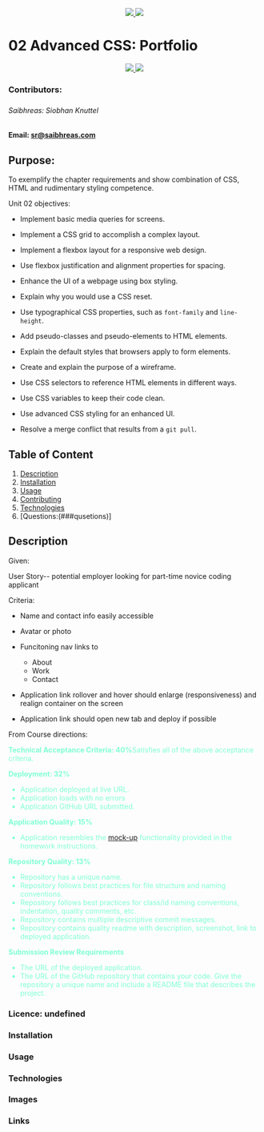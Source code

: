 <p align='center'>
  <a href="https://github.com/saibhreas">
    <img src="https://img.shields.io/badge/GitHub-100000?style=flat&logo=github&logoColor=white">
  </a>
  
  <a href='https://www.linkedin.com/in/siobhanknuttel'>
      <img src='https://img.shields.io/badge/LinkedIn-blue?style=flat&logo=linkedin&labelColor=blue'></a>

# 02 Advanced CSS: Portfolio

<p align='center'>
  <a href= #><img src="https://img.shields.io/badge/HTML5-E34F26?tyle=flat&logo=html5&logoColor=white"> 
  </a>
  <a href= # ><img src="https://img.shields.io/badge/CSS3-1572B6?style=flat&logo=css3&logoColor=white"></a>
</p>
  
<h3>Contributors:<h3>

<h6>Saibhreas: Siobhan Knuttel</h6>

#### Email: sr@saibhreas.com

## Purpose:

To exemplify the chapter requirements and show combination of CSS, HTML and rudimentary styling competence.

Unit 02 objectives:

- Implement basic media queries for screens.

- Implement a CSS grid to accomplish a complex layout.

- Implement a flexbox layout for a responsive web design.

- Use flexbox justification and alignment properties for spacing.

- Enhance the UI of a webpage using box styling.

- Explain why you would use a CSS reset.

- Use typographical CSS properties, such as `font-family` and `line-height`.

- Add pseudo-classes and pseudo-elements to HTML elements.

- Explain the default styles that browsers apply to form elements.

- Create and explain the purpose of a wireframe.

- Use CSS selectors to reference HTML elements in different ways.

- Use CSS variables to keep their code clean.

- Use advanced CSS styling for an enhanced UI.

- Resolve a merge conflict that results from a `git pull`.

## Table of Content

1. [Description](##description)
2. [Installation](###instalation)
3. [Usage](###usage)
4. [Contributing](###contributing)
5. [Technologies](###technologies)
6. [Questions:(###qusetions)]

## Description

Given:

User Story-- potential employer looking for part-time novice coding applicant

Criteria:

- Name and contact info easily accessible

- Avatar or photo

- Funcitoning nav links to

  - About
  - Work
  - Contact

- Application link rollover and hover should enlarge (responsiveness) and realign container on the screen

- Application link should open new tab and deploy if possible

From Course directions:

<p style="color:aquamarine;font-size= 10px;">
  <strong>Technical Acceptance Criteria: 40%</strong>Satisfies all of the above acceptance criteria.
</p>

<p style="color:aquamarine;font-size= 10px;">
  <strong>Deployment: 32%</strong>
  <ul>
    <li style="color:aquamarine;font-size= 10px;">
      Application deployed at live URL. 
    </li>
    <li style="color:aquamarine;font-size= 10px;">
      Application loads with no errors
    </li>
    <li style="color:aquamarine;font-size= 10px;">
      Application GitHub URL submitted.
    </li>

  </ul>
</p>
<p style="color:aquamarine;font-size= 10px;">
  <strong>Application Quality: 15%</strong>
  <ul>
    <li style="color:aquamarine;font-size= 10px;">Application resembles the <a href="./Assets/02-advanced-css-homework-demo.gif">mock-up</a>
     functionality provided in the homework instructions.
    </li>
  </ul>
</p>

<p style="color:aquamarine;font-size= 10px;">
  <strong>Repository Quality: 13%</strong>
  <ul>
    <li style="color:aquamarine;font-size= 10px;">
      Repository has a unique name.
    </li>
    <li style="color:aquamarine;font-size= 10px;">
      Repository follows best practices for file structure and naming conventions.
    </li>
    <li style="color:aquamarine;font-size= 10px;">
      Repository follows best practices for class/id naming conventions, indentation, quality comments, etc.
    </li>
    <li style="color:aquamarine;font-size= 10px;">
      Repository contains multiple descriptive commit messages.
    </li>
    <li style="color:aquamarine;font-size= 10px;">
      Repository contains quality readme with description, screenshot, link to deployed application.
    </li>
  </ul>
</p>

<p style="color:aquamarine;font-size= 10px;">
  <strong> Submission Review Requirements</strong>
  <ul>
    <li style="color:aquamarine;font-size= 10px;">
      The URL of the deployed application.
    </li>
    <li style="color:aquamarine;font-size= 10px;">
      The URL of the GitHub repository that contains your code. Give the repository a unique name and include a README file that describes the project.
    </li>
  </ul>
</p>

### Licence: undefined

### Installation

### Usage

### Technologies

### Images

### Links
